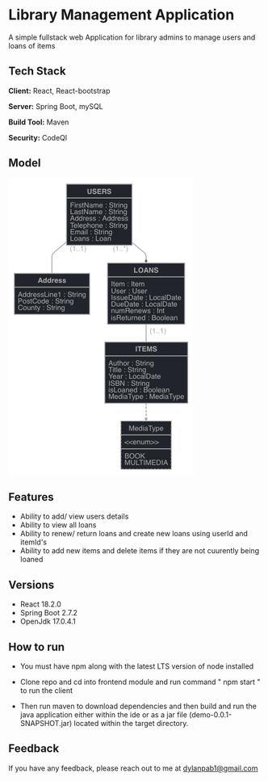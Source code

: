 # Library Management Application


A simple fullstack web Application for library admins to manage users and loans of items



## Tech Stack

**Client:** React, React-bootstrap

**Server:** Spring Boot, mySQL

**Build Tool:** Maven 

**Security:**  CodeQl

## Model

![](readme.resources/jhipster-jdl.png)


## Features

- Ability to add/ view users details 
- Ability to view all loans
- Ability to renew/ return loans and create new loans using userId and itemId's
- Ability to add new items and delete items if they are not cuurently being loaned


## Versions 

- React 18.2.0
- Spring Boot 2.7.2
- OpenJdk 17.0.4.1

## How to run

- You must have npm along with the latest LTS version of node installed

- Clone repo and cd into frontend module and run command " npm start " to run the client  
- Then run maven to download dependencies and then build and run the java application either within the ide or as a 
  jar file (demo-0.0.1-SNAPSHOT.jar) located within the target directory. 

## Feedback

If you have any feedback, please reach out to me at dylanpab1@gmail.com
